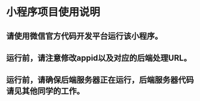 # 小程序项目使用说明
## 请使用微信官方代码开发平台运行该小程序。
## 运行前，请注意修改appid以及对应的后端处理URL。
## 运行前，请确保后端服务器正在运行，后端服务器代码请见其他同学的工作。
